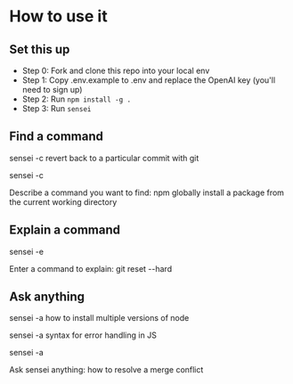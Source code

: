 # How to use it

## Set this up

- Step 0: Fork and clone this repo into your local env
- Step 1: Copy .env.example to .env and replace the OpenAI key (you'll need to sign up)
- Step 2: Run `npm install -g .`
- Step 3: Run `sensei`

## Find a command

sensei -c revert back to a particular commit with git

sensei -c

Describe a command you want to find: npm globally install a package from the current working directory

## Explain a command

sensei -e

Enter a command to explain: git reset --hard <commit-hash>

## Ask anything

sensei -a how to install multiple versions of node

sensei -a syntax for error handling in JS

sensei -a

Ask sensei anything: how to resolve a merge conflict
